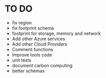 # TO DO

- fix region
- fix footprint schema
- footprint for storage, memory and network
- Add other Azure services
- Add other Cloud Providers
- Comment functions
- Improve tools code
- unit tests
- document carbon computing
- better schemas